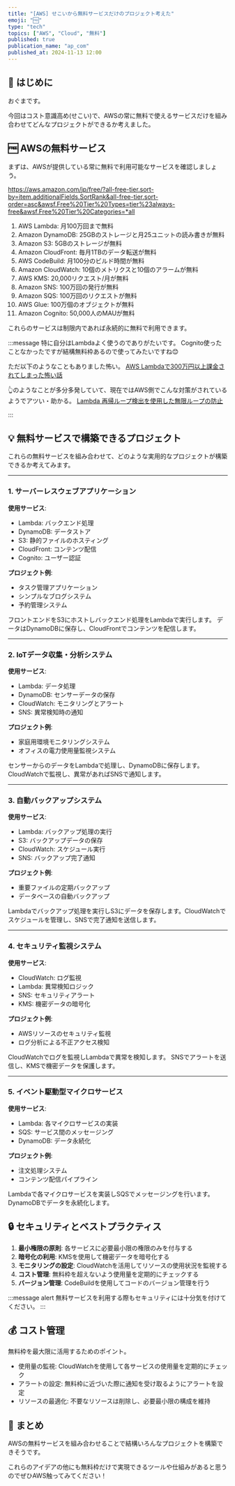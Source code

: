 ```yaml
---
title: "[AWS] せこいから無料サービスだけのプロジェクト考えた"
emoji: "🆓"
type: "tech"
topics: ["AWS", "Cloud", "無料"]
published: true
publication_name: "ap_com"
published_at: 2024-11-13 12:00
---
```


## 🌟 はじめに

おぐまです。

今回はコスト意識高め(せこい)で、AWSの常に無料で使えるサービスだけを組み合わせてどんなプロジェクトができるか考えました。

## 🆓 AWSの無料サービス

まずは、AWSが提供している常に無料で利用可能なサービスを確認しましょう。

https://aws.amazon.com/jp/free/?all-free-tier.sort-by=item.additionalFields.SortRank&all-free-tier.sort-order=asc&awsf.Free%20Tier%20Types=tier%23always-free&awsf.Free%20Tier%20Categories=*all

1. AWS Lambda: 月100万回まで無料
2. Amazon DynamoDB: 25GBのストレージと月25ユニットの読み書きが無料
3. Amazon S3: 5GBのストレージが無料
4. Amazon CloudFront: 毎月1TBのデータ転送が無料
5. AWS CodeBuild: 月100分のビルド時間が無料
6. Amazon CloudWatch: 10個のメトリクスと10個のアラームが無料
7. AWS KMS: 20,000リクエスト/月が無料
8. Amazon SNS: 100万回の発行が無料
9. Amazon SQS: 100万回のリクエストが無料
10. AWS Glue: 100万個のオブジェクトが無料
11. Amazon Cognito: 50,000人のMAUが無料

これらのサービスは制限内であれば永続的に無料で利用できます。

:::message
特に自分はLambdaよく使うのでありがたいです。
Cognito使ったことなかったですが結構無料枠あるので使ってみたいですね😊

ただ以下のようなこともありました怖い。
[AWS Lambdaで300万円以上課金されてしまった怖い話](https://www.lac.co.jp/lacwatch/people/20220721_003048.html)

👆のようなことが多分多発していて、現在ではAWS側でこんな対策がされているようでアツい・助かる。
[Lambda 再帰ループ検出を使用した無限ループの防止](https://docs.aws.amazon.com/ja_jp/lambda/latest/dg/invocation-recursion.html)

:::

## 💡 無料サービスで構築できるプロジェクト

これらの無料サービスを組み合わせて、どのような実用的なプロジェクトが構築できるか考えてみます。

---

### 1. サーバーレスウェブアプリケーション

**使用サービス**:

- Lambda: バックエンド処理
- DynamoDB: データストア
- S3: 静的ファイルのホスティング
- CloudFront: コンテンツ配信
- Cognito: ユーザー認証

**プロジェクト例**:

- タスク管理アプリケーション
- シンプルなブログシステム
- 予約管理システム

フロントエンドをS3にホストしバックエンド処理をLambdaで実行します。
データはDynamoDBに保存し、CloudFrontでコンテンツを配信します。

---

### 2. IoTデータ収集・分析システム

**使用サービス**:

- Lambda: データ処理
- DynamoDB: センサーデータの保存
- CloudWatch: モニタリングとアラート
- SNS: 異常検知時の通知

**プロジェクト例**:

- 家庭用環境モニタリングシステム
- オフィスの電力使用量監視システム

センサーからのデータをLambdaで処理し、DynamoDBに保存します。CloudWatchで監視し、異常があればSNSで通知します。

---

### 3. 自動バックアップシステム

**使用サービス**:

- Lambda: バックアップ処理の実行
- S3: バックアップデータの保存
- CloudWatch: スケジュール実行
- SNS: バックアップ完了通知

**プロジェクト例**:

- 重要ファイルの定期バックアップ
- データベースの自動バックアップ

Lambdaでバックアップ処理を実行しS3にデータを保存します。CloudWatchでスケジュールを管理し、SNSで完了通知を送信します。

---

### 4. セキュリティ監視システム

**使用サービス**:

- CloudWatch: ログ監視
- Lambda: 異常検知ロジック
- SNS: セキュリティアラート
- KMS: 機密データの暗号化

**プロジェクト例**:

- AWSリソースのセキュリティ監視
- ログ分析による不正アクセス検知

CloudWatchでログを監視しLambdaで異常を検知します。
SNSでアラートを送信し、KMSで機密データを保護します。

---

### 5. イベント駆動型マイクロサービス

**使用サービス**:

- Lambda: 各マイクロサービスの実装
- SQS: サービス間のメッセージング
- DynamoDB: データ永続化

**プロジェクト例**:

- 注文処理システム
- コンテンツ配信パイプライン

Lambdaで各マイクロサービスを実装しSQSでメッセージングを行います。DynamoDBでデータを永続化します。

## 🔒 セキュリティとベストプラクティス

1. **最小権限の原則**: 各サービスに必要最小限の権限のみを付与する
2. **暗号化の利用**: KMSを使用して機密データを暗号化する
3. **モニタリングの設定**: CloudWatchを活用してリソースの使用状況を監視する
4. **コスト管理**: 無料枠を超えないよう使用量を定期的にチェックする
5. **バージョン管理**: CodeBuildを使用してコードのバージョン管理を行う

:::message alert
無料サービスを利用する際もセキュリティには十分気を付けてください。
:::

## 💰 コスト管理

無料枠を最大限に活用するためのポイント。

- 使用量の監視: CloudWatchを使用して各サービスの使用量を定期的にチェック
- アラートの設定: 無料枠に近づいた際に通知を受け取るようにアラートを設定
- リソースの最適化: 不要なリソースは削除し、必要最小限の構成を維持

## 🎉 まとめ

AWSの無料サービスを組み合わせることで結構いろんなプロジェクトを構築できそうです。

これらのアイデアの他にも無料枠だけで実現できるツールや仕組みがあると思うのでぜひAWS触ってみてください！
